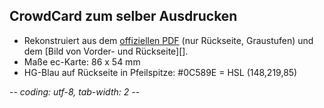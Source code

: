 ﻿
CrowdCard zum selber Ausdrucken
-------------------------------
* Rekonstruiert aus dem [offiziellen PDF][payback-ruecks] (nur Rückseite,
  Graustufen) und dem [Bild von Vorder- und Rückseite][].
* Maße ec-Karte: 86 x 54 mm
* HG-Blau auf Rückseite in Pfeilspitze: #0C589E = HSL (148,219,85)







 [payback-ruecks]: http://web.archive.org/web/20151025205432/https://www.mein-grundeinkommen.de/crowdcard.pdf
 [payback-vorder]: http://web.archive.org/web/20151025205451/https://www.mein-grundeinkommen.de/assets/support/crowdcard.png

-*- coding: utf-8, tab-width: 2 -*-
